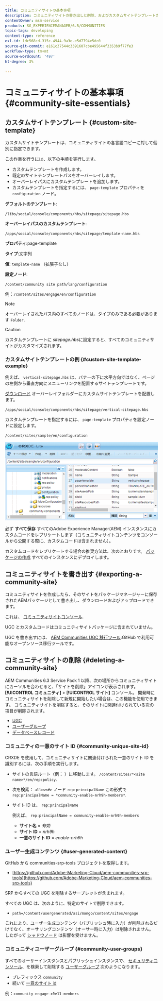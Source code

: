 ```yaml
---
title: コミュニティサイトの基本事項
description: コミュニティサイトの書き出しと削除、およびカスタムサイトテンプレートの作成
contentOwner: msm-service
products: SG_EXPERIENCEMANAGER/6.5/COMMUNITIES
topic-tags: developing
content-type: reference
exl-id: 1dc568cd-315c-4944-9a3e-e5d7794e5dc0
source-git-commit: e161c37544c3391607cbe495644f3353b9f77fe3
workflow-type: tm+mt
source-wordcount: '497'
ht-degree: 3%

---
```


# コミュニティサイトの基本事項 {#community-site-essentials}

## カスタムサイトテンプレート {#custom-site-template}

カスタムサイトテンプレートは、コミュニティサイトの各言語コピーに対して個別に指定できます。

この作業を行うには、以下の手順を実行します。

* カスタムテンプレートを作成します。
* 既定のサイトテンプレートパスをオーバーレイします。
* オーバーレイパスにカスタムテンプレートを追加します。
* カスタムテンプレートを指定するには、 `page-template` プロパティを `configuration` ノード。

**デフォルトのテンプレート**:

`/libs/social/console/components/hbs/sitepage/sitepage.hbs`

**オーバーレイパスのカスタムテンプレート**:

`/apps/social/console/components/hbs/sitepage/template-name.hbs`

**プロパティ**:page-template

**タイプ**:文字列

**値**: `template-name` （拡張子なし）

**設定ノード**:

`/content/community site path/lang/configuration`

例：`/content/sites/engage/en/configuration`

>[!NOTE]
>
>オーバーレイされたパス内のすべてのノードは、タイプのみである必要があります `Folder`.

>[!CAUTION]
>
>カスタムテンプレートに *sitepage.hbs*&#x200B;に設定すると、すべてのコミュニティサイトがカスタマイズされます。

### カスタムサイトテンプレートの例 {#custom-site-template-example}

例えば、 `vertical-sitepage.hbs` は、バナーの下に水平方向ではなく、ページの左側から垂直方向にメニューリンクを配置するサイトテンプレートです。

[ダウンロード](assets/vertical-sitepage.hbs)
オーバーレイフォルダーにカスタムサイトテンプレートを配置します。

`/apps/social/console/components/hbs/sitepage/vertical-sitepage.hbs`

カスタムテンプレートを指定するには、 `page-template` プロパティを設定ノードに設定します。

`/content/sites/sample/en/configuration`

![crxde-siteconfiguration](assets/crxde-siteconfiguration.png)

必ず **すべて保存** すべてのAdobe Experience Manager(AEM) インスタンスにカスタムコードをレプリケートします（コミュニティサイトコンテンツをコンソールから公開する際に、カスタムコードは含まれません）。

カスタムコードをレプリケートする場合の推奨方法は、次のとおりです。 [パッケージの作成](../../help/sites-administering/package-manager.md#creating-a-new-package) すべてのインスタンスにデプロイします。

## コミュニティサイトを書き出す {#exporting-a-community-site}

コミュニティサイトを作成したら、そのサイトをパッケージマネージャーに保存されたAEMパッケージとして書き出し、ダウンロードおよびアップロードできます。

これは、 [コミュニティサイトコンソール](sites-console.md#exporting-the-site).

UGC とカスタムコードはコミュニティサイトパッケージに含まれていません。

UGC を書き出すには、 [AEM Communities UGC 移行ツール](https://github.com/Adobe-Marketing-Cloud/aem-communities-ugc-migration):GitHub で利用可能なオープンソース移行ツールです。

## コミュニティサイトの削除 {#deleting-a-community-site}

AEM Communities 6.3 Service Pack 1 以降、次の場所からコミュニティサイトにカーソルを合わせると、「サイトを削除」アイコンが表示されます。 **[!UICONTROL コミュニティ]** > **[!UICONTROL サイト]** コンソール。 開発時にコミュニティサイトを削除して新規に開始したい場合は、この機能を使用できます。 コミュニティサイトを削除すると、そのサイトに関連付けられている次の項目が削除されます。

* [UGC](#user-generated-content)
* [ユーザーグループ](#community-user-groups)
* [データベースレコード](#database-records)

### コミュニティの一意のサイト ID {#community-unique-site-id}

CRXDE を使用して、コミュニティサイトに関連付けられた一意のサイト ID を識別するには、次の手順を実行します。

* サイトの言語ルート（例： ）に移動します。 `/content/sites/*<site name>*/en/rep:policy`.

* 次を検索： `allow<#>` ノード `rep:principalName` この形式で `rep:principalName = *community-enable-nrh9h-members*`.

* サイト ID は、 `rep:principalName`

  例えば、 `rep:principalName = community-enable-nrh9h-members`

   * **サイト名** = *有効*
   * **サイト ID** = *nrh9h*
   * **一意のサイト ID** = *enable-nrh9h*

### ユーザー生成コンテンツ {#user-generated-content}

GitHub から communities-srp-tools プロジェクトを取得します。

* [https://github.com/Adobe-Marketing-Cloud/aem-communities-srp-tools](https://github.com/Adobe-Marketing-Cloud/aem-communities-srp-tools)

SRP からすべての UGC を削除するサーブレットが含まれます。

すべての UGC は、次のように、特定のサイトで削除できます。

* `path=/content/usergenerated/asi/mongo/content/sites/engage`

これにより、ユーザー生成コンテンツ（パブリッシュ時に入力）が削除されるだけでなく、オーサリングコンテンツ（オーサー時に入力）は削除されません。 したがって [シャドウノード](srp.md#shadownodes) は影響を受けません。

### コミュニティユーザーグループ {#community-user-groups}

すべてのオーサーインスタンスとパブリッシュインスタンスで、 [セキュリティコンソール](../../help/sites-administering/security.md)、を検索して削除する [ユーザーグループ](users.md) 次のようになります。

* プレフィックス `community`
* 続いて [一意のサイト id](#community-unique-site-id)

例：`community-engage-x0e11-members`
